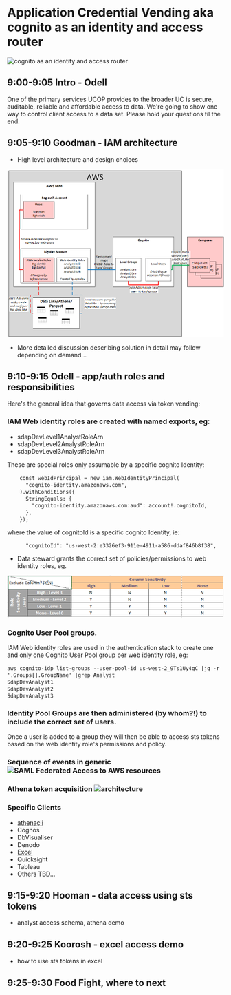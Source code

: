 # Application Credential Vending aka cognito as an identity and access router

![cognito as an identity and access router](https://d2908q01vomqb2.cloudfront.net/1b6453892473a467d07372d45eb05abc2031647a/2017/06/18/CognitoDiagram.png)

## 9:00-9:05 Intro - Odell

One of the primary services UCOP provides to the broader UC is secure,
auditable, reliable and affordable access to data. We're going to show one way
to control client access to a data set. Please hold your questions til the end.

## 9:05-9:10 Goodman - IAM architecture

* High level architecture and design choices

![console vs cognito authn](images/console-vs-cognito-authn.png)

* More detailed discussion describing solution in detail may follow depending on demand...

## 9:10-9:15 Odell - app/auth roles and responsibilities

Here's the general idea that governs data access via token vending:

### IAM Web identity roles are created with named exports, eg:

  * sdapDevLevel1AnalystRoleArn
  * sdapDevLevel2AnalystRoleArn
  * sdapDevLevel3AnalystRoleArn

These are special roles only assumable by a specific cognito Identity:

```
    const webIdPrincipal = new iam.WebIdentityPrincipal(
      "cognito-identity.amazonaws.com",
    ).withConditions({
      StringEquals: {
        "cognito-identity.amazonaws.com:aud": account!.cognitoId,
      },
    });
```

where the value of cognitoId is a specific cognito Identity, ie:

```
      "cognitoId": "us-west-2:e3326ef3-911e-4911-a586-ddaf846b8f38",
```

* Data steward grants the correct set of policies/permissions to web
  identity roles, eg.

![sdap access matrix ](images/analyst-matrix.png)

### Cognito User Pool groups.
IAM Web identity roles are used in the authentication stack to create one and
only one Cognito User Pool group per web identity role, eg:

```
aws cognito-idp list-groups --user-pool-id us-west-2_9Ts1Uy4qC |jq -r '.Groups[].GroupName' |grep Analyst
SdapDevAnalyst1
SdapDevAnalyst2
SdapDevAnalyst3
```

### Identity Pool Groups are then administered (by whom?!) to include the correct set of users.

Once a user is added to a group they will then be able to access sts tokens
based on the web identity role's permissions and policy.

### Sequence of events in generic ![SAML Federated Access to AWS resources](https://docs.aws.amazon.com/cognito/latest/developerguide/images/amazon-cognito-user-pools-saml-idp-auth-flow.png)

### Athena token acquisition ![architecture ](https://docs.aws.amazon.com/athena/latest/ug/images/athena-saml-based-federation.png)

### Specific Clients

* [athenacli](https://github.com/ucopacme/amazon-cognito-cdk-example-for-getting-aws-credentials/blob/dev/docs/athenacli.md)
* Cognos
* DbVisualiser
* Denodo
* [Excel](https://github.com/ucopacme/amazon-cognito-cdk-example-for-getting-aws-credentials/blob/dev/docs/excel.md)
* Quicksight
* Tableau
* Others TBD...

## 9:15-9:20 Hooman - data access using sts tokens

* analyst access schema, athena demo

## 9:20-9:25 Koorosh - excel access demo

* how to use sts tokens in excel

## 9:25-9:30 Food Fight, where to next
